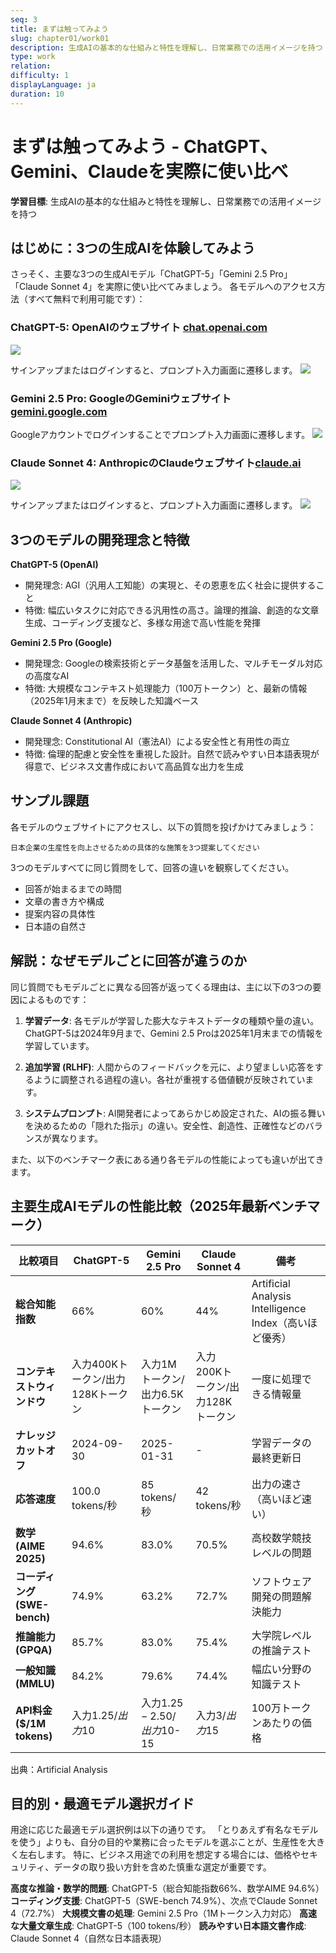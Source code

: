 ```yaml
---
seq: 3
title: まずは触ってみよう
slug: chapter01/work01
description: 生成AIの基本的な仕組みと特性を理解し、日常業務での活用イメージを持つ
type: work
relation: 
difficulty: 1
displayLanguage: ja
duration: 10
---
```


# まずは触ってみよう - ChatGPT、Gemini、Claudeを実際に使い比べ

**学習目標**: 生成AIの基本的な仕組みと特性を理解し、日常業務での活用イメージを持つ

## はじめに：3つの生成AIを体験してみよう

さっそく、主要な3つの生成AIモデル「ChatGPT-5」「Gemini 2.5 Pro」「Claude Sonnet 4」を実際に使い比べてみましょう。
各モデルへのアクセス方法（すべて無料で利用可能です）：

### **ChatGPT-5**: OpenAIのウェブサイト [chat.openai.com](https://chatgpt.com/)

![](https://chataniakinori-no1s.github.io/prompt_engineering/PromptEngineering_lv01_ja/img/ch1_w1_gpt1.png "")

サインアップまたはログインすると、プロンプト入力画面に遷移します。
![](https://chataniakinori-no1s.github.io/prompt_engineering/PromptEngineering_lv01_ja/img/ch1_w1_gpt2.png "")

### **Gemini 2.5 Pro**: GoogleのGeminiウェブサイト [gemini.google.com](https://gemini.google.com/app?hl=ja)

Googleアカウントでログインすることでプロンプト入力画面に遷移します。
![](https://chataniakinori-no1s.github.io/prompt_engineering/PromptEngineering_lv01_ja/img/ch1_w1_gemini.png "")

### **Claude Sonnet 4**: AnthropicのClaudeウェブサイト[claude.ai](https://claude.ai/new)
![](https://chataniakinori-no1s.github.io/prompt_engineering/PromptEngineering_lv01_ja/img/ch1_w1_claude1.png "")

サインアップまたはログインすると、プロンプト入力画面に遷移します。
![](https://chataniakinori-no1s.github.io/prompt_engineering/PromptEngineering_lv01_ja/img/ch1_w1_claude2.png "")

## 3つのモデルの開発理念と特徴

**ChatGPT-5 (OpenAI)**
- 開発理念: AGI（汎用人工知能）の実現と、その恩恵を広く社会に提供すること
- 特徴: 幅広いタスクに対応できる汎用性の高さ。論理的推論、創造的な文章生成、コーディング支援など、多様な用途で高い性能を発揮

**Gemini 2.5 Pro (Google)**
- 開発理念: Googleの検索技術とデータ基盤を活用した、マルチモーダル対応の高度なAI
- 特徴: 大規模なコンテキスト処理能力（100万トークン）と、最新の情報（2025年1月末まで）を反映した知識ベース

**Claude Sonnet 4 (Anthropic)**
- 開発理念: Constitutional AI（憲法AI）による安全性と有用性の両立
- 特徴: 倫理的配慮と安全性を重視した設計。自然で読みやすい日本語表現が得意で、ビジネス文書作成において高品質な出力を生成

## サンプル課題

各モデルのウェブサイトにアクセスし、以下の質問を投げかけてみましょう：
```
日本企業の生産性を向上させるための具体的な施策を3つ提案してください
```

3つのモデルすべてに同じ質問をして、回答の違いを観察してください。
- 回答が始まるまでの時間
- 文章の書き方や構成
- 提案内容の具体性
- 日本語の自然さ

## 解説：なぜモデルごとに回答が違うのか

同じ質問でもモデルごとに異なる回答が返ってくる理由は、主に以下の3つの要因によるものです：

1. **学習データ**: 各モデルが学習した膨大なテキストデータの種類や量の違い。ChatGPT-5は2024年9月まで、Gemini 2.5 Proは2025年1月末までの情報を学習しています。

2. **追加学習 (RLHF)**: 人間からのフィードバックを元に、より望ましい応答をするように調整される過程の違い。各社が重視する価値観が反映されています。

3. **システムプロンプト**: AI開発者によってあらかじめ設定された、AIの振る舞いを決めるための「隠れた指示」の違い。安全性、創造性、正確性などのバランスが異なります。

また、以下のベンチマーク表にある通り各モデルの性能によっても違いが出てきます。

## 主要生成AIモデルの性能比較（2025年最新ベンチマーク）

| 比較項目 | ChatGPT-5 | Gemini 2.5 Pro | Claude Sonnet 4 | 備考 |
|---------|-----------|----------------|-----------------|------|
| **総合知能指数** | 66% | 60% | 44% | Artificial Analysis Intelligence Index（高いほど優秀） |
| **コンテキストウィンドウ** | 入力400Kトークン/出力128Kトークン | 入力1Mトークン/出力6.5Kトークン | 入力200Kトークン/出力128Kトークン | 一度に処理できる情報量 |
| **ナレッジカットオフ** | 2024-09-30 | 2025-01-31 | - | 学習データの最終更新日 |
| **応答速度** | 100.0 tokens/秒 | 85 tokens/秒 | 42 tokens/秒 | 出力の速さ（高いほど速い） |
| **数学 (AIME 2025)** | 94.6% | 83.0% | 70.5% | 高校数学競技レベルの問題 |
| **コーディング (SWE-bench)** | 74.9% | 63.2% | 72.7% | ソフトウェア開発の問題解決能力 |
| **推論能力 (GPQA)** | 85.7% | 83.0% | 75.4% | 大学院レベルの推論テスト |
| **一般知識 (MMLU)** | 84.2% | 79.6% | 74.4% | 幅広い分野の知識テスト |
| **API料金 ($/1M tokens)** | 入力$1.25/出力$10 | 入力$1.25-2.50/出力$10-15 | 入力$3/出力$15 | 100万トークンあたりの価格 |

出典：Artificial Analysis

## 目的別・最適モデル選択ガイド

用途に応じた最適モデル選択例は以下の通りです。
「とりあえず有名なモデルを使う」よりも、自分の目的や業務に合ったモデルを選ぶことが、生産性を大きく左右します。
特に、ビジネス用途での利用を想定する場合には、価格やセキュリティ、データの取り扱い方針を含めた慎重な選定が重要です。

**高度な推論・数学的問題**: ChatGPT-5（総合知能指数66%、数学AIME 94.6%）
**コーディング支援**: ChatGPT-5（SWE-bench 74.9%）、次点でClaude Sonnet 4（72.7%）
**大規模文書の処理**: Gemini 2.5 Pro（1Mトークン入力対応）
**高速な大量文章生成**: ChatGPT-5（100 tokens/秒）
**読みやすい日本語文書作成**: Claude Sonnet 4（自然な日本語表現）